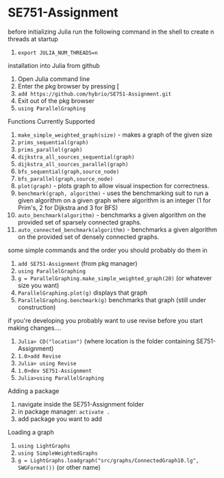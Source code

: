 # SE751-Assignment

before initializing Julia run the following command in the shell to create n threads at startup
1. `export JULIA_NUM_THREADS=n`

installation into Julia from github
1. Open Julia command line
1. Enter the pkg browser by pressing [
1. `add https://github.com/hybrio/SE751-Assignment.git`
1. Exit out of the pkg browser
1. `using ParallelGraphing`

Functions Currently Supported
1. `make_simple_weighted_graph(size)` - makes a graph of the given size
1. `prims_sequential(graph)` 
1. `prims_parallel(graph)`
1. `dijkstra_all_sources_sequential(graph)`
1. `dijkstra_all_sources_parallel(graph)`
1. `bfs_sequential(graph,source_node)`
1. `bfs_parallel(graph,source_node)`
1. `plot(graph)` - plots graph to allow visual inspection for correctness.
1. `benchmark(graph, algorithm)` - uses the benchmarking suit to run a given algorithm on a given graph where algorithm is an integer (1 for Prim's, 2 for Dijkstra and 3 for BFS)
1. `auto_benchmark(algorithm)` - benchmarks a given algorithm on the provided set of sparsely connected graphs.
1. `auto_connected_benchmark(algorithm)` - benchmarks a given algorithm on the provided set of densely connected graphs.

some simple commands and the order you should probably do them in
1. `add SE751-Assignment` (from pkg manager)
1. `using ParallelGraphing`
1. `g = ParallelGraphing.make_simple_weighted_graph(20)` (or whatever size you want)
1. `ParallelGraphing.plot(g)` displays that graph
1. `ParallelGraphing.benchmark(g)` benchmarks that graph (still under construction)



if you're developing you probably want to use revise before you start making changes....
1. `Julia> CD("location")` (where location is the folder containing SE751-Assignment)
1. `1.0>add Revise`
1. `Julia> using Revise`
1. `1.0>dev SE751-Assignment`
1. `Julia>using ParallelGraphing`



Adding a package
1. navigate inside the SE751-Assignment folder
1. in package manager: `activate .`
1. add package you want to add


Loading a graph
1. `using LightGraphs`
1. `using SimpleWeightedGraphs`
1. `g = LightGraphs.loadgraph("src/graphs/ConnectedGraph10.lg", SWGFormat())` (or other name)

